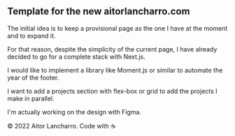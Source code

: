 ## Template for the new aitorlancharro.com

The initial idea is to keep a provisional page as the one I have at the moment and to expand it.

For that reason, despite the simplicity of the current page, I have already decided to go for a complete stack with Next.js.

I would like to implement a library like Moment.js or similar to automate the year of the footer.

I want to add a projects section with flex-box or grid to add the projects I make in parallel.

I'm actually working on the design with Figma.

<p>© 2022 Aitor Lancharro.  Code with ☕️</p>
